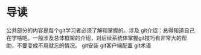 # 导读
公共部分的内容是每个git学习者必须了解和掌握的。涉及
git介绍：总得知道自己在学啥吧。一般涉及总体框架的介绍，对后续系统体掌握git技巧有非常大的帮助，不要变成不用就忘的情况。
git安装
git客户端配置
git术语
